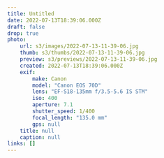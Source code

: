 ```yaml
---
title: Untitled
date: 2022-07-13T18:39:06.000Z
draft: false
drop: true
photo:
    url: s3/images/2022-07-13-11-39-06.jpg
    thumb: s3/thumbs/2022-07-13-11-39-06.jpg
    preview: s3/previews/2022-07-13-11-39-06.jpg
    created: 2022-07-13T18:39:06.000Z
    exif:
        make: Canon
        model: "Canon EOS 70D"
        lens: "EF-S18-135mm f/3.5-5.6 IS STM"
        iso: 400
        aperture: 7.1
        shutter_speed: 1/400
        focal_length: "135.0 mm"
        gps: null
    title: null
    caption: null
links: []
---
```

